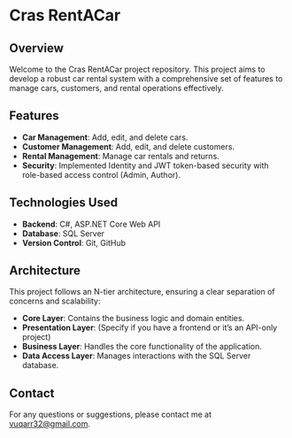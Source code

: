 # Cras RentACar 

## Overview

Welcome to the Cras RentACar project repository. This project aims to develop a robust car rental system with a comprehensive set of features to manage cars, customers, and rental operations effectively.

## Features

- **Car Management**: Add, edit, and delete cars.
- **Customer Management**: Add, edit, and delete customers.
- **Rental Management**: Manage car rentals and returns.
- **Security**: Implemented Identity and JWT token-based security with role-based access control (Admin, Author).

## Technologies Used

- **Backend**: C#, ASP.NET Core Web API
- **Database**: SQL Server
- **Version Control**: Git, GitHub

## Architecture

This project follows an N-tier architecture, ensuring a clear separation of concerns and scalability:

- **Core Layer**: Contains the business logic and domain entities.
- **Presentation Layer**: (Specify if you have a frontend or it’s an API-only project)
- **Business Layer**: Handles the core functionality of the application.
- **Data Access Layer**: Manages interactions with the SQL Server database.

## Contact

For any questions or suggestions, please contact me at [vuqarr32@gmail.com](mailto:vuqarr32@gmail.com).
